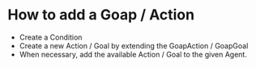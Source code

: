 # How to add a Goap / Action

- Create a Condition
- Create a new Action / Goal by extending the GoapAction / GoapGoal
- When necessary, add the available Action / Goal to the given Agent.